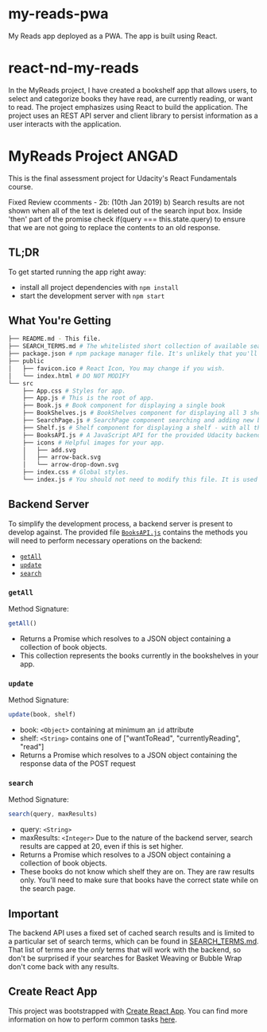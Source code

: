 # my-reads-pwa
My Reads app deployed as a PWA. The app is built using React.

# react-nd-my-reads
In the MyReads project, I have created a bookshelf app that allows users, to select and categorize books they have read, are currently reading, or want to read. The project emphasizes using React to build the application. The project uses an REST API server and client library to persist information as a user interacts with the application.

# MyReads Project ANGAD

This is the final assessment project for Udacity's React Fundamentals course. 

Fixed Review ccomments - 2b: (10th Jan 2019)
b) Search results are not shown when all of the text is deleted out of the search input box.
Inside 'then' part of the promise check if(query === this.state.query) to ensure that we are not going to replace the contents to an old response.

## TL;DR

To get started running the app right away:

* install all project dependencies with `npm install`
* start the development server with `npm start`

## What You're Getting
```bash
├── README.md - This file.
├── SEARCH_TERMS.md # The whitelisted short collection of available search terms for you to use with your app.
├── package.json # npm package manager file. It's unlikely that you'll need to modify this.
├── public
│   ├── favicon.ico # React Icon, You may change if you wish.
│   └── index.html # DO NOT MODIFY
└── src
    ├── App.css # Styles for app.
    ├── App.js # This is the root of app.
    ├── Book.js # Book component for displaying a single book
    ├── BookShelves.js # BookShelves component for displaying all 3 shelves with their respective books
    ├── SearchPage.js # SearchPage component searching and adding new books to bookshelves
    ├── Shelf.js # Shelf component for displaying a shelf - with all the books inside it
    ├── BooksAPI.js # A JavaScript API for the provided Udacity backend. Instructions for the methods are below.
    ├── icons # Helpful images for your app.
    │   ├── add.svg
    │   ├── arrow-back.svg
    │   └── arrow-drop-down.svg
    ├── index.css # Global styles.
    └── index.js # You should not need to modify this file. It is used for DOM rendering only.
```

## Backend Server

To simplify the development process, a backend server is present to develop against. The provided file [`BooksAPI.js`](src/BooksAPI.js) contains the methods you will need to perform necessary operations on the backend:

* [`getAll`](#getall)
* [`update`](#update)
* [`search`](#search)

### `getAll`

Method Signature:

```js
getAll()
```

* Returns a Promise which resolves to a JSON object containing a collection of book objects.
* This collection represents the books currently in the bookshelves in your app.

### `update`

Method Signature:

```js
update(book, shelf)
```

* book: `<Object>` containing at minimum an `id` attribute
* shelf: `<String>` contains one of ["wantToRead", "currentlyReading", "read"]  
* Returns a Promise which resolves to a JSON object containing the response data of the POST request

### `search`

Method Signature:

```js
search(query, maxResults)
```

* query: `<String>`
* maxResults: `<Integer>` Due to the nature of the backend server, search results are capped at 20, even if this is set higher.
* Returns a Promise which resolves to a JSON object containing a collection of book objects.
* These books do not know which shelf they are on. They are raw results only. You'll need to make sure that books have the correct state while on the search page.

## Important
The backend API uses a fixed set of cached search results and is limited to a particular set of search terms, which can be found in [SEARCH_TERMS.md](SEARCH_TERMS.md). That list of terms are the _only_ terms that will work with the backend, so don't be surprised if your searches for Basket Weaving or Bubble Wrap don't come back with any results.

## Create React App

This project was bootstrapped with [Create React App](https://github.com/facebookincubator/create-react-app). You can find more information on how to perform common tasks [here](https://github.com/facebookincubator/create-react-app/blob/master/packages/react-scripts/template/README.md).
